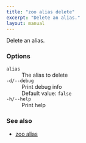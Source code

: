 ```yaml
---
title: "zoo alias delete"
excerpt: "Delete an alias."
layout: manual
---
```


Delete an alias.

### Options

<dl class="flags">
   <dt><code>alias</code></dt>
   <dd>The alias to delete</dd>

   <dt><code>-d/--debug</code></dt>
   <dd>Print debug info<br/>Default value: <code>false</code></dd>

   <dt><code>-h/--help</code></dt>
   <dd>Print help</dd>
</dl>


### See also

* [zoo alias](./zoo_alias)